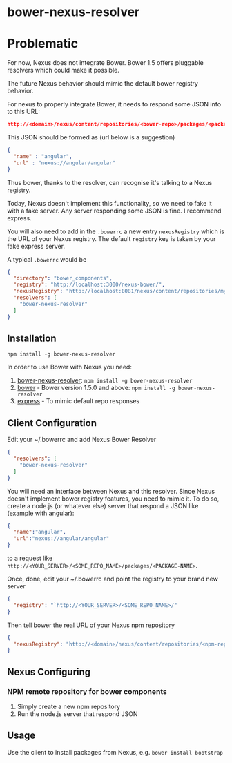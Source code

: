 # bower-nexus-resolver

# Problematic

For now, Nexus does not integrate Bower. Bower 1.5 offers pluggable resolvers which could make it possible.

The future Nexus behavior should mimic the default bower registry behavior.

For nexus to properly integrate Bower, it needs to respond some JSON info to this URL:
```json
http://<domain>/nexus/content/repositories/<bower-repo>/packages/<package-name>
```
This JSON should be formed as (url below is a suggestion)
```json
{
  "name" : "angular",
  "url" : "nexus://angular/angular"
}
```

Thus bower, thanks to the resolver, can recognise it's talking to a Nexus registry.

Today, Nexus doesn't implement this functionality, so we need to fake it with a fake server.
Any server responding some JSON is fine. I recommend express.

You will also need to add in the `.bowerrc` a new entry `nexusRegistry` which is the URL of your Nexus registry.
The default `registry` key is taken by your fake express server.

A typical `.bowerrc` would be
```json
{
  "directory": "bower_components",
  "registry": "http://localhost:3000/nexus-bower/",
  "nexusRegistry": "http://localhost:8081/nexus/content/repositories/my-bower-repository/",
  "resolvers": [
    "bower-nexus-resolver"
  ]
}
```


## Installation
`npm install -g bower-nexus-resolver`

In order to use Bower with Nexus you need:

1. [bower-nexus-resolver](https://www.npmjs.com/package/bower-art-resolver): `npm install -g bower-nexus-resolver`
2. [bower](https://www.npmjs.com/package/bower) - Bower version 1.5.0 and above: `npm install -g bower-nexus-resolver`
3. [express](https://www.npmjs.com/package/express) - To mimic default repo responses

## Client Configuration
Edit your ~/.bowerrc and add Nexus Bower Resolver
```json
{
  "resolvers": [
    "bower-nexus-resolver"
  ]
}
```

You will need an interface between Nexus and this resolver. Since Nexus doesn't implement bower registry features, you need to mimic it.
To do so, create a node.js (or whatever else) server that respond a JSON like (example with angular):
```json
{
  "name":"angular",
  "url":"nexus://angular/angular"
}
```
to a request like `http://<YOUR_SERVER>/<SOME_REPO_NAME>/packages/<PACKAGE-NAME>`.


Once, done, edit your ~/.bowerrc and point the registry to your brand new server
```json
{
  "registry": "`http://<YOUR_SERVER>/<SOME_REPO_NAME>/"
}
```

Then tell bower the real URL of your Nexus npm repository
```json
{
  "nexusRegistry": "http://<domain>/nexus/content/repositories/<npm-repo>"
}
```

## Nexus Configuring 

### NPM remote repository for bower components
1. Simply create a new npm repository
2. Run the node.js server that respond JSON

## Usage

Use the client to install packages from Nexus, e.g. `bower install bootstrap`